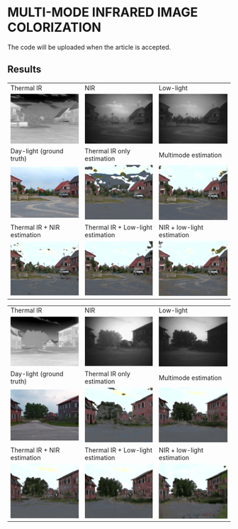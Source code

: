 # MULTI-MODE INFRARED IMAGE COLORIZATION
The code will be uploaded when the article is accepted.

## Results
| | | |
|---|---|---|
| Thermal IR | NIR | Low-light |
| ![Image 1](Images/Marne_11/Marne_11_IR.bmp) | ![Image 2](Images/Marne_11/Marne_11_II.bmp) | ![Image 3](Images/Marne_11/Marne_11_Vis.bmp) |
| Day-light (ground truth) |Thermal IR only estimation | Multimode estimation 
| ![Image 5](Images/Marne_11/Marne_11_REF.bmp) | ![Image 6](Images/Marne_11/Marne_11_Thermal_IR.bmp) | ![Image 7](Images/Marne_11/Marne_11_Multi_Mode.bmp) |
| Thermal IR + NIR estimation | Thermal IR + Low-light estimation | NIR + low-light estimation|
| ![Image 9](Images/Marne_11/Marne_11_Thermal_IR_NIR.bmp) | ![Image 10](Images/Marne_11/Marne_11_Thermal_IR_LL.bmp) | ![Image 11](Images/Marne_11/Marne_11_NIR_LL.bmp) |


| | | |
|---|---|---|
| Thermal IR | NIR | Low-light |
| ![Image 1](Images/Marne_09/Marne_09_IR.bmp) | ![Image 2](Images/Marne_09/Marne_09_II.bmp) | ![Image 3](Images/Marne_09/Marne_09_Vis.bmp) |
| Day-light (ground truth) |Thermal IR only estimation | Multimode estimation 
| ![Image 5](Images/Marne_09/Marne_09_REF.bmp) | ![Image 6](Images/Marne_09/Marne_09_Thermal_IR.bmp) | ![Image 7](Images/Marne_09/Marne_09_Multi_Mode.bmp) |
| Thermal IR + NIR estimation | Thermal IR + Low-light estimation | NIR + low-light estimation |
| ![Image 9](Images/Marne_09/Marne_09_Thermal_IR_NIR.bmp) | ![Image 10](Images/Marne_09/Marne_09_Thermal_IR_LL.bmp) | ![Image 11](Images/Marne_09/Marne_09_NIR_LL.bmp) |